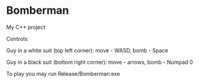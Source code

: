 # Bomberman
My C++ project


Controls:

Guy in a white suit (top left corner): move - WASD, bomb - Space

Guy in a black suit (bottom right corner): move - arrows, bomb - Numpad 0


To play you may run Release/Bomberman.exe
